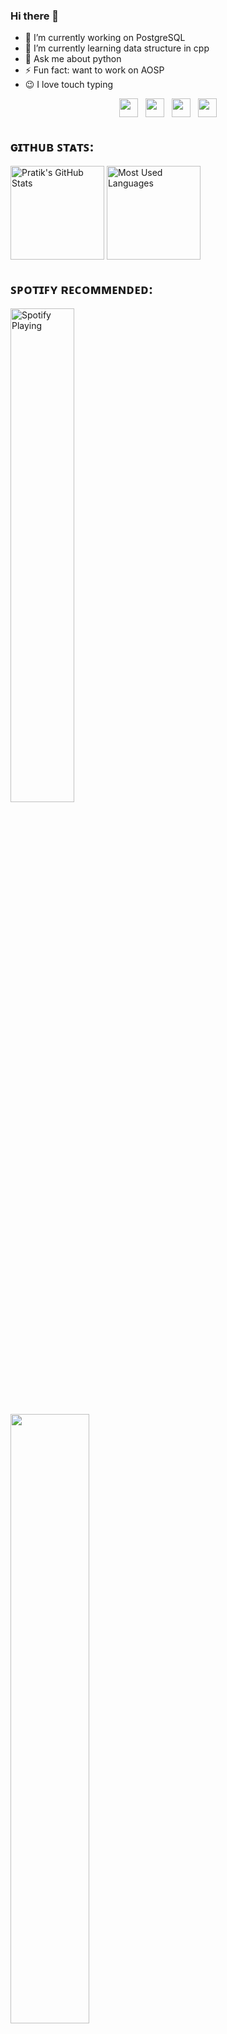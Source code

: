 
### Hi there 👋

- 🔭 I’m currently working on PostgreSQL
- 🌱 I’m currently learning data structure in cpp
- 💬 Ask me about python
- ⚡ Fun fact: want to work on AOSP
- :wink: I love touch typing


<p align='center'>
<a href="https://www.linkedin.com/in/pratik-phadtare-66651518b/"><img height="30" src="https://github.com/singhkshitij/singhkshitij/blob/master/linkedin.png?raw=true"></a>&nbsp;&nbsp;
<a href="https://twitter.com/PratikPhadtare9"><img height="30" src="https://github.com/singhkshitij/singhkshitij/blob/master/twitter.png?raw=true"></a>&nbsp;&nbsp;
<a href="https://www.instagram.com/_pratik_8932/"><img height="30" src="https://github.com/singhkshitij/singhkshitij/blob/master/instagram.png?raw=true"></a>&nbsp;&nbsp;
<a href="mailto:pratikphadtare109@gmail.com"><img height="30" src="https://github.com/singhkshitij/singhkshitij/blob/master/mail.png?raw=true"></a>
</p>

## ɢɪᴛʜᴜʙ ꜱᴛᴀᴛꜱ:
[<img alt="Pratik's GitHub Stats" src="https://github-readme-stats.vercel.app/api?username=TheResilient&&show_icons=true&title_color=ffffff&icon_color=bb2acf&text_color=daf7dc&bg_color=151515" height = 150px/>](https://github.com/TheResilient)
[<img alt="Most Used Languages" src="https://github-readme-stats.vercel.app/api/top-langs/?username=TheResilient&hide=jupyter%20notebook&layout=compact&how_icons=true&title_color=ffffff&icon_color=bb2acf&text_color=daf7dc&bg_color=151515" height = 150px/>](https://github.com/TheResilient)
<br />


## ꜱᴘᴏᴛɪꜰʏ ʀᴇᴄᴏᴍᴍᴇɴᴅᴇᴅ:
[<img src="https://now-playing-codestackr.vercel.app/api/spotify-playing" alt="Spotify Playing" width=45%/>](https://github.com/TheResilient)

<a href="https://samy.pl"><img src="https://raw.githubusercontent.com/samyk/samyk/main/.../c.svg" width="50%" height="50%"></a>

